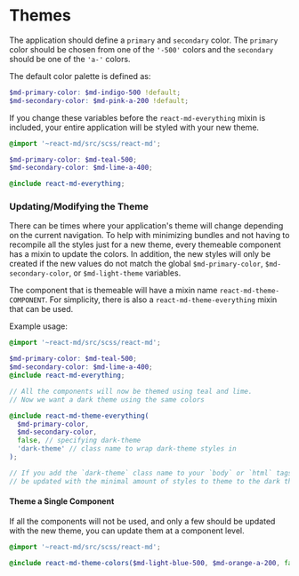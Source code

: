 # Themes
The application should define a `primary` and `secondary` color. The `primary` color
should be chosen from one of the `'-500'` colors and the `secondary` should be one of
the `'a-'` colors.

The default color palette is defined as:

```scss
$md-primary-color: $md-indigo-500 !default;
$md-secondary-color: $md-pink-a-200 !default;
```

If you change these variables before the `react-md-everything` mixin is included, your entire
application will be styled with your new theme.

```scss
@import '~react-md/src/scss/react-md';

$md-primary-color: $md-teal-500;
$md-secondary-color: $md-lime-a-400;

@include react-md-everything;
```

### Updating/Modifying the Theme
There can be times where your application's theme will change depending on the current navigation.
To help with minimizing bundles and not having to recompile all the styles just for a new theme,
every themeable component has a mixin to update the colors. In addition, the new styles will only
be created if the new values do not match the global `$md-primary-color`, `$md-secondary-color`,
or `$md-light-theme` variables.

The component that is themeable will have a mixin name `react-md-theme-COMPONENT`. For simplicity,
there is also a `react-md-theme-everything` mixin that can be used.

Example usage:

```scss
@import '~react-md/src/scss/react-md';

$md-primary-color: $md-teal-500;
$md-secondary-color: $md-lime-a-400;
@include react-md-everything;

// All the components will now be themed using teal and lime.
// Now we want a dark theme using the same colors

@include react-md-theme-everything(
  $md-primary-color,
  $md-secondary-color,
  false, // specifying dark-theme
  'dark-theme' // class name to wrap dark-theme styles in
);

// If you add the `dark-theme` class name to your `body` or `html` tags, your app will now
// be updated with the minimal amount of styles to theme to the dark theme.
```

#### Theme a Single Component
If all the components will not be used, and only a few should be updated with the new theme, you
can update them at a component level.

```scss
@import '~react-md/src/scss/react-md';

@include react-md-theme-colors($md-light-blue-500, $md-orange-a-200, false);
```
